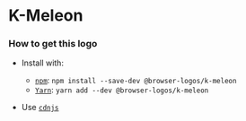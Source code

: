 # K-Meleon

### How to get this logo

* Install with:

  * [`npm`](https://www.npmjs.com/): `npm install --save-dev @browser-logos/k-meleon`
  * [`Yarn`](https://yarnpkg.com/): `yarn add --dev @browser-logos/k-meleon`

* Use [`cdnjs`](https://cdnjs.com/libraries/browser-logos)
